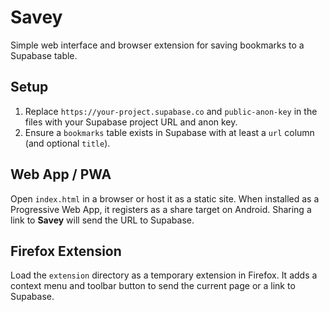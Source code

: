 # Savey

Simple web interface and browser extension for saving bookmarks to a Supabase table.

## Setup

1. Replace `https://your-project.supabase.co` and `public-anon-key` in the files with your Supabase project URL and anon key.
2. Ensure a `bookmarks` table exists in Supabase with at least a `url` column (and optional `title`).

## Web App / PWA

Open `index.html` in a browser or host it as a static site. When installed as a Progressive Web App, it registers as a share target on Android. Sharing a link to **Savey** will send the URL to Supabase.

## Firefox Extension

Load the `extension` directory as a temporary extension in Firefox. It adds a context menu and toolbar button to send the current page or a link to Supabase.
